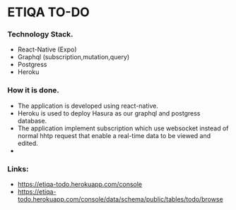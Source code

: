 # ETIQA TO-DO

### Technology Stack.

- React-Native (Expo)
- Graphql (subscription,mutation,query)
- Postgress
- Heroku

### How it is done.

- The application is developed using react-native.
- Heroku is used to deploy Hasura as our graphql and postgress database.
- The application implement subscription which use websocket instead of normal hhtp request that enable a real-time data to be viewed and edited.
-

### Links:

- https://etiqa-todo.herokuapp.com/console
- https://etiqa-todo.herokuapp.com/console/data/schema/public/tables/todo/browse
